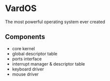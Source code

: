 # VardOS
The most powerful operating system ever created

## Components
* core kernel
* global descriptor table
* ports interface
* interrupt manager & descriptor table
* keyboard driver
* mouse driver